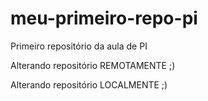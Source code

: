 # meu-primeiro-repo-pi
Primeiro repositório da aula de PI

Alterando repositório REMOTAMENTE ;)

Alterando repositório LOCALMENTE ;)